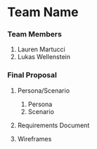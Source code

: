 # Team Name

### Team Members
1. Lauren Martucci
2. Lukas Wellenstein

### Final Proposal
1. Persona/Scenario
    1. Persona
    2. Scenario
2. Requirements Document

3. Wireframes






